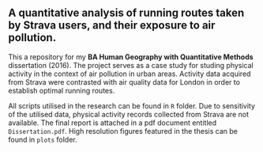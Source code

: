 ## A quantitative analysis of running routes taken by Strava users, and their exposure to air pollution.


This a repository for my **BA Human Geography with Quantitative Methods** dissertation (2016). The project serves as a case study for studing physical activity in the context of air pollution in urban areas. Activity data acquired from Strava were contrasted with air quality data for London in order to establish optimal running routes. 

All scripts utilised in the research can be found in `R` folder. Due to sensitivity of the utilised data, physical activity records collected from Strava are not available. The final report is attached in a pdf document entitled `Dissertation.pdf`. High resolution figures featured in the thesis can be found in `plots` folder.
